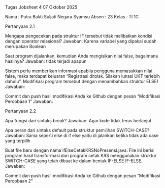 Tugas Jobsheet 4
07 Oktober 2025

Nama	: Putra Bakti Suljati Negara Syamsu
Absen	: 23
Kelas	: TI 1C

Pertanyaan 2.1

Mengapa pengecekan pada struktur IF tersebut tidak melibatkan kondisi dengan operator relasional?
Jawaban:
Karena variabel yang dipakai sudah merupakan Boolean

Saat program dijalankan, kemudian Anda mengisikan nilai false, bagaimana hasilnya?
Jawaban:
tidak terjadi apapun

Sistem perlu memberikan informasi apabila pengguna memasukkan nilai false, maka terdapat keluaran “Registrasi ditolak. Silakan lunasi UKT terlebih dahulu”. Modifikasi program tersebut dengan menambahkan struktur ELSE!
Jawaban:


Commit dan push hasil modifikasi Anda ke Github dengan pesan “Modifikasi Percobaan 1” 
Jawaban:


Pertanyaan 2.2
	
Apa fungsi dari sintaks break?
Jawaban:
Agar kode tidak terus berlanjut

Apa peran dari sintaks default pada struktur pemilihan SWITCH-CASE?
Jawaban:
Sama seperti else di if else yaitu di jalankan ketika tidak ada case yang terpilih

Buat file baru dengan nama ifElseCetakKRSNoPresensi.java. File ini berisi program hasil transformasi dari program cetak KRS menggunakan struktur SWITCH-CASE yang telah dibuat ke dalam bentuk IF-ELSE IF-ELSE.
Jawaban:


Commit dan push hasil modifikasi Anda ke Github dengan pesan “Modifikasi Percobaan 2” 

